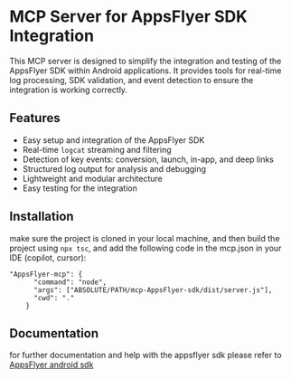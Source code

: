 # MCP Server for AppsFlyer SDK Integration

This MCP server is designed to simplify the integration and testing of the AppsFlyer SDK within Android applications. It provides tools for real-time log processing, SDK validation, and event detection to ensure the integration is working correctly.

## Features

- Easy setup and integration of the AppsFlyer SDK
- Real-time `logcat` streaming and filtering
- Detection of key events: conversion, launch, in-app, and deep links
- Structured log output for analysis and debugging
- Lightweight and modular architecture
- Easy testing for the integration

## Installation
make sure the project is cloned in your local machine, and then build the project using `npx tsc`, and add the following code in the mcp.json in your IDE (copilot, cursor): 
```
"AppsFlyer-mcp": {
      "command": "node",
      "args": ["ABSOLUTE/PATH/mcp-AppsFlyer-sdk/dist/server.js"],
      "cwd": "."
    }
```
## Documentation
for further documentation and help with the appsflyer sdk please refer to [AppsFlyer android sdk](https://dev.appsflyer.com/hc/docs/android-sdk)
